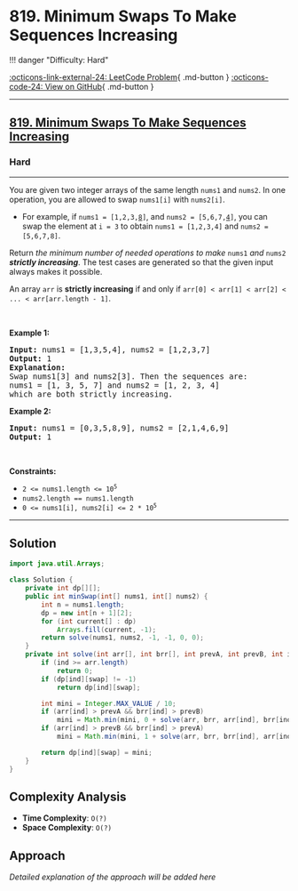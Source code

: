 # 819. Minimum Swaps To Make Sequences Increasing

!!! danger "Difficulty: Hard"

[:octicons-link-external-24: LeetCode Problem](https://leetcode.com/problems/minimum-swaps-to-make-sequences-increasing/){ .md-button }
[:octicons-code-24: View on GitHub](https://github.com/RAJ8664/Leetcode/tree/master/0819-minimum-swaps-to-make-sequences-increasing){ .md-button }

---

<h2><a href="https://leetcode.com/problems/minimum-swaps-to-make-sequences-increasing">819. Minimum Swaps To Make Sequences Increasing</a></h2><h3>Hard</h3><hr><p>You are given two integer arrays of the same length <code>nums1</code> and <code>nums2</code>. In one operation, you are allowed to swap <code>nums1[i]</code> with <code>nums2[i]</code>.</p>

<ul>
	<li>For example, if <code>nums1 = [1,2,3,<u>8</u>]</code>, and <code>nums2 = [5,6,7,<u>4</u>]</code>, you can swap the element at <code>i = 3</code> to obtain <code>nums1 = [1,2,3,4]</code> and <code>nums2 = [5,6,7,8]</code>.</li>
</ul>

<p>Return <em>the minimum number of needed operations to make </em><code>nums1</code><em> and </em><code>nums2</code><em> <strong>strictly increasing</strong></em>. The test cases are generated so that the given input always makes it possible.</p>

<p>An array <code>arr</code> is <strong>strictly increasing</strong> if and only if <code>arr[0] &lt; arr[1] &lt; arr[2] &lt; ... &lt; arr[arr.length - 1]</code>.</p>

<p>&nbsp;</p>
<p><strong class="example">Example 1:</strong></p>

<pre>
<strong>Input:</strong> nums1 = [1,3,5,4], nums2 = [1,2,3,7]
<strong>Output:</strong> 1
<strong>Explanation:</strong> 
Swap nums1[3] and nums2[3]. Then the sequences are:
nums1 = [1, 3, 5, 7] and nums2 = [1, 2, 3, 4]
which are both strictly increasing.
</pre>

<p><strong class="example">Example 2:</strong></p>

<pre>
<strong>Input:</strong> nums1 = [0,3,5,8,9], nums2 = [2,1,4,6,9]
<strong>Output:</strong> 1
</pre>

<p>&nbsp;</p>
<p><strong>Constraints:</strong></p>

<ul>
	<li><code>2 &lt;= nums1.length &lt;= 10<sup>5</sup></code></li>
	<li><code>nums2.length == nums1.length</code></li>
	<li><code>0 &lt;= nums1[i], nums2[i] &lt;= 2 * 10<sup>5</sup></code></li>
</ul>


---

## Solution

```java
import java.util.Arrays;

class Solution {
    private int dp[][];
    public int minSwap(int[] nums1, int[] nums2) {
        int n = nums1.length;
        dp = new int[n + 1][2];
        for (int current[] : dp)
            Arrays.fill(current, -1);
        return solve(nums1, nums2, -1, -1, 0, 0);
    }
    private int solve(int arr[], int brr[], int prevA, int prevB, int ind, int swap) {
        if (ind >= arr.length)
            return 0;
        if (dp[ind][swap] != -1)
            return dp[ind][swap];

        int mini = Integer.MAX_VALUE / 10;
        if (arr[ind] > prevA && brr[ind] > prevB)
            mini = Math.min(mini, 0 + solve(arr, brr, arr[ind], brr[ind], ind + 1, 0));
        if (arr[ind] > prevB && brr[ind] > prevA)
            mini = Math.min(mini, 1 + solve(arr, brr, brr[ind], arr[ind], ind + 1, 1));

        return dp[ind][swap] = mini;
    }
}
```

## Complexity Analysis

- **Time Complexity**: `O(?)`
- **Space Complexity**: `O(?)`

## Approach

*Detailed explanation of the approach will be added here*

